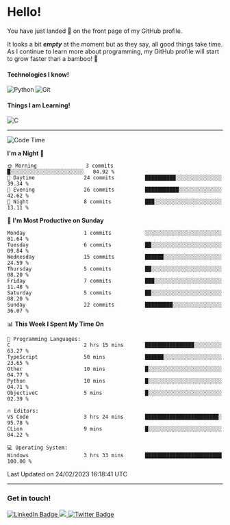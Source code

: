 # Hello!

You have just landed 🛬 on the front page of my GitHub profile.

It looks a bit ***empty*** at the moment but as they say, all good things take time. As I continue to learn more about programming, my GitHub profile will start to grow faster than a bamboo! 🎍 

#### Technologies I know!

![Python](https://img.shields.io/badge/python-3670A0?style=for-the-badge&logo=python&logoColor=ffdd54)
![Git](https://img.shields.io/badge/git-%23F05033.svg?style=for-the-badge&logo=git&logoColor=white)

#### Things I am Learning!

![C](https://img.shields.io/badge/c-%2300599C.svg?style=for-the-badge&logo=c&logoColor=white)

<hr size="2" noshade="0">

<!--START_SECTION:waka-->
![Code Time](http://img.shields.io/badge/Code%20Time-25%20hrs%2020%20mins-blue)

**I'm a Night 🦉** 

```text
🌞 Morning                3 commits           █░░░░░░░░░░░░░░░░░░░░░░░░   04.92 % 
🌆 Daytime                24 commits          ██████████░░░░░░░░░░░░░░░   39.34 % 
🌃 Evening                26 commits          ███████████░░░░░░░░░░░░░░   42.62 % 
🌙 Night                  8 commits           ███░░░░░░░░░░░░░░░░░░░░░░   13.11 % 
```
📅 **I'm Most Productive on Sunday** 

```text
Monday                   1 commits           ░░░░░░░░░░░░░░░░░░░░░░░░░   01.64 % 
Tuesday                  6 commits           ██░░░░░░░░░░░░░░░░░░░░░░░   09.84 % 
Wednesday                15 commits          ██████░░░░░░░░░░░░░░░░░░░   24.59 % 
Thursday                 5 commits           ██░░░░░░░░░░░░░░░░░░░░░░░   08.20 % 
Friday                   7 commits           ███░░░░░░░░░░░░░░░░░░░░░░   11.48 % 
Saturday                 5 commits           ██░░░░░░░░░░░░░░░░░░░░░░░   08.20 % 
Sunday                   22 commits          █████████░░░░░░░░░░░░░░░░   36.07 % 
```


📊 **This Week I Spent My Time On** 

```text
💬 Programming Languages: 
C                        2 hrs 15 mins       ████████████████░░░░░░░░░   63.27 % 
TypeScript               50 mins             ██████░░░░░░░░░░░░░░░░░░░   23.65 % 
Other                    10 mins             █░░░░░░░░░░░░░░░░░░░░░░░░   04.77 % 
Python                   10 mins             █░░░░░░░░░░░░░░░░░░░░░░░░   04.71 % 
ObjectiveC               5 mins              █░░░░░░░░░░░░░░░░░░░░░░░░   02.39 % 

🔥 Editors: 
VS Code                  3 hrs 24 mins       ████████████████████████░   95.78 % 
CLion                    9 mins              █░░░░░░░░░░░░░░░░░░░░░░░░   04.22 % 

💻 Operating System: 
Windows                  3 hrs 33 mins       █████████████████████████   100.00 % 
```


 Last Updated on 24/02/2023 16:18:41 UTC
<!--END_SECTION:waka-->

<hr size="2" noshade="0">

### Get in touch!

<div id="badges">
  <a href="https://www.linkedin.com/in/amritansh-sharma-7a4251245/">
    <img src="https://img.shields.io/badge/LinkedIn-blue?style=for-the-badge&logo=linkedin&logoColor=white" alt="LinkedIn Badge"/>
  </a>
  <a href="https://www.instagram.com/drowsycoder/">
    <img src="https://img.shields.io/badge/Instagram-%23E4405F.svg?style=for-the-badge&logo=Instagram&logoColor=white"/>
  </a>
  <a href="https://twitter.com/DrowsyCoder">
    <img src="https://img.shields.io/badge/Twitter-blue?style=for-the-badge&logo=twitter&logoColor=white" alt="Twitter Badge"/>
  </a>
</div>

